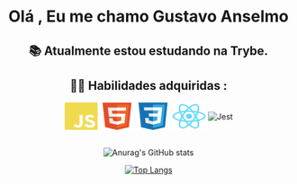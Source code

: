<h1 align="center">Olá , Eu me chamo Gustavo Anselmo</h1>
<h2 align="center">📚 Atualmente estou estudando na Trybe.</h2>
<h2 align="center">👨‍💻 Habilidades adquiridas :</h2>
<div align="center">
  <img align="center" alt="Js" height="50" width="60" src="https://raw.githubusercontent.com/devicons/devicon/master/icons/javascript/javascript-plain.svg" style="max-width:100%;">
  <img align="center" alt="HTML" height="50" width="60" src="https://raw.githubusercontent.com/devicons/devicon/master/icons/html5/html5-original.svg" style="max-width:100%;">
  <img align="center" alt="-CSS" height="50" width="60" src="https://raw.githubusercontent.com/devicons/devicon/master/icons/css3/css3-original.svg" style="max-width:100%;">
   <img align="center" alt="React" height="50" width="60" src="https://raw.githubusercontent.com/devicons/devicon/master/icons/react/react-original.svg" style="max-width:100%;">
  <img align="center" alt="Jest" height="50" width="60" src="https://cdn.jsdelivr.net/gh/devicons/devicon/icons/jest/jest-plain.svg" style="max-width:100%;">
</div>
 <br>
 <div align="center">
 
  ![Anurag's GitHub stats](https://github-readme-stats.vercel.app/api?username=GustavoAns&show_icons=true&theme=voe)
  
  [![Top Langs](https://github-readme-stats.vercel.app/api/top-langs/?username=GustavoAns&layout=compact)](https://github.com/anuraghazra/github-readme-stats)

</div>
